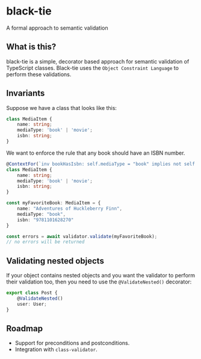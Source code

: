 # black-tie

A formal approach to semantic validation

## What is this?

black-tie is a simple, decorator based approach for semantic validation of TypeScript classes. Black-tie uses the `Object Constraint Language` to perform these validations.

## Invariants

Suppose we have a class that looks like this:

```typescript
class MediaItem {
    name: string;
    mediaType: 'book' | 'movie';
    isbn: string;
}
```

We want to enforce the rule that any book should have an ISBN number.

```typescript
@ContextFor(`inv bookHasIsbn: self.mediaType = "book" implies not self.isbn.oclIsUndefined()`)
class MediaItem {
    name: string;
    mediaType: 'book' | 'movie';
    isbn: string;
}

const myFavoriteBook: MediaItem = {
    name: "Adventures of Huckleberry Finn",
    mediaType: "book",
    isbn: "9781101628270"
}

const errors = await validator.validate(myFavoriteBook);
// no errors will be returned
```

## Validating nested objects

If your object contains nested objects and you want the validator to perform their validation too, then you need to
use the `@ValidateNested()` decorator:

```typescript
export class Post {
    @ValidateNested()
    user: User;
}
```

## Roadmap

- Support for preconditions and postconditions.
- Integration with `class-validator`.
